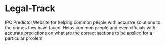# Legal-Track
IPC Predictor Website for helping common people with accurate solutions to the crimes they have faced. Helps common people and even officials with accurate predictions on what are the correct sections to be applied for a particular problem. 
